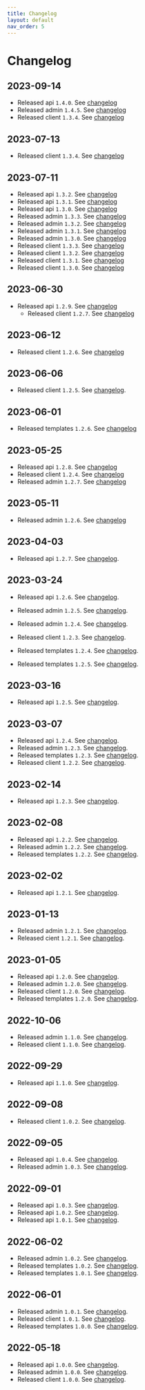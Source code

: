 ```yaml
---
title: Changelog
layout: default
nav_order: 5
---
```


# Changelog

## 2023-09-14

- Released api `1.4.0`. See [changelog](https://github.com/os2display/display-api-service/blob/develop/CHANGELOG.md#140---2023-09-14)
- Released admin `1.4.5`. See [changelog](https://github.com/os2display/display-admin-client/blob/develop/CHANGELOG.md#140---2023-09-14)
- Released client `1.3.4`. See [changelog](https://github.com/os2display/display-client/blob/develop/CHANGELOG.md#135---2023-09-14)

## 2023-07-13

- Released client `1.3.4`. See [changelog](https://github.com/os2display/display-client/blob/develop/CHANGELOG.md#134---2023-07-13)

## 2023-07-11

- Released api `1.3.2`. See [changelog](https://github.com/os2display/display-api-service/blob/develop/CHANGELOG.md#132---2023-07-11)
- Released api `1.3.1`. See [changelog](https://github.com/os2display/display-api-service/blob/develop/CHANGELOG.md#131---2023-07-11)
- Released api `1.3.0`. See [changelog](https://github.com/os2display/display-api-service/blob/develop/CHANGELOG.md#130---2023-07-11)
- Released admin `1.3.3`. See [changelog](https://github.com/os2display/display-admin-client/blob/develop/CHANGELOG.md#133---2023-07-11)
- Released admin `1.3.2`. See [changelog](https://github.com/os2display/display-admin-client/blob/develop/CHANGELOG.md#132---2023-07-11)
- Released admin `1.3.1`. See [changelog](https://github.com/os2display/display-admin-client/blob/develop/CHANGELOG.md#131---2023-07-11)
- Released admin `1.3.0`. See [changelog](https://github.com/os2display/display-admin-client/blob/develop/CHANGELOG.md#130---2023-07-11)
- Released client `1.3.3`. See [changelog](https://github.com/os2display/display-client/blob/develop/CHANGELOG.md#133---2023-07-11)
- Released client `1.3.2`. See [changelog](https://github.com/os2display/display-client/blob/develop/CHANGELOG.md#132---2023-07-11)
- Released client `1.3.1`. See [changelog](https://github.com/os2display/display-client/blob/develop/CHANGELOG.md#131---2023-07-11)
- Released client `1.3.0`. See [changelog](https://github.com/os2display/display-client/blob/develop/CHANGELOG.md#130---2023-07-11)

## 2023-06-30
- Released api `1.2.9`. See [changelog](https://github.com/os2display/display-api-service/blob/develop/CHANGELOG.md#129---2023-06-30)
  - Released client `1.2.7`. See [changelog](https://github.com/os2display/display-client/blob/develop/CHANGELOG.md#127---2023-06-30)

## 2023-06-12

- Released client `1.2.6`. See [changelog](https://github.com/os2display/display-client/blob/develop/CHANGELOG.md#126---2023-06-12)

## 2023-06-06

- Released client `1.2.5`. See [changelog](https://github.com/os2display/display-client/blob/develop/CHANGELOG.md#125---2023-06-06).

## 2023-06-01

- Released templates `1.2.6`. See [changelog](https://github.com/os2display/display-templates/blob/develop/CHANGELOG.md#126---2023-06-01)

## 2023-05-25

- Released api `1.2.8`. See [changelog](https://github.com/os2display/display-api-service/blob/develop/CHANGELOG.md#128---2023-05-25)
- Released client `1.2.4`. See [changelog](https://github.com/os2display/display-client/blob/develop/CHANGELOG.md#124---2023-05-25)
- Released admin `1.2.7`. See [changelog](https://github.com/os2display/display-admin-client/blob/develop/CHANGELOG.md#127---2023-05-25)

## 2023-05-11

- Released admin `1.2.6`. See [changelog](https://github.com/os2display/display-admin-client/blob/develop/CHANGELOG.md#126---2023-05-11)

## 2023-04-03

- Released api `1.2.7`. See [changelog](https://github.com/os2display/display-api-service/blob/develop/CHANGELOG.md#127---2023-04-03).

## 2023-03-24

- Released api `1.2.6`. See [changelog](https://github.com/os2display/display-api-service/blob/develop/CHANGELOG.md#126---2023-03-24).
- Released admin `1.2.5`. See [changelog](https://github.com/os2display/display-admin-client/blob/develop/CHANGELOG.md#125---2023-03-24).
- Released admin `1.2.4`. See [changelog](https://github.com/os2display/display-admin-client/blob/develop/CHANGELOG.md#124---2023-03-24).
- Released client `1.2.3`. See [changelog](https://github.com/os2display/display-client/blob/develop/CHANGELOG.md#123---2023-03-24).
- Released templates `1.2.4`. See [changelog](https://github.com/os2display/display-templates/blob/develop/CHANGELOG.md#124---2023-03-24).

- Released templates `1.2.5`. See [changelog](https://github.com/os2display/display-templates/blob/develop/CHANGELOG.md#125---2023-03-24).

## 2023-03-16

- Released api `1.2.5`. See [changelog](https://github.com/os2display/display-api-service/blob/develop/CHANGELOG.md#125---2023-03-16).

## 2023-03-07

- Released api `1.2.4`. See [changelog](https://github.com/os2display/display-api-service/blob/develop/CHANGELOG.md#124---2023-03-07).
- Released admin `1.2.3`. See [changelog](https://github.com/os2display/display-admin-client/blob/develop/CHANGELOG.md#123---2023-03-07).
- Released templates `1.2.3`. See [changelog](https://github.com/os2display/display-templates/blob/develop/CHANGELOG.md#123---2023-03-07).
- Released client `1.2.2`. See [changelog](https://github.com/os2display/display-client/blob/develop/CHANGELOG.md#122---2023-03-07).

## 2023-02-14

- Released api `1.2.3`. See [changelog](https://github.com/os2display/display-api-service/blob/develop/CHANGELOG.md#123---2023-02-14).

## 2023-02-08

- Released api `1.2.2`. See [changelog](https://github.com/os2display/display-api-service/blob/develop/CHANGELOG.md#122---2023-02-08).
- Released admin `1.2.2`. See [changelog](https://github.com/os2display/display-admin-client/blob/develop/CHANGELOG.md#122---2023-02-08).
- Released templates `1.2.2`. See [changelog](https://github.com/os2display/display-templates/blob/develop/CHANGELOG.md#122---2023-02-08).

## 2023-02-02

- Released api `1.2.1`. See [changelog](https://github.com/os2display/display-api-service/blob/develop/CHANGELOG.md#121---2023-02-02).

## 2023-01-13

- Released admin `1.2.1`. See [changelog](https://github.com/os2display/display-admin-client/blob/develop/CHANGELOG.md#121---2023-01-13).
- Released cient `1.2.1`. See [changelog](https://github.com/os2display/display-client/blob/develop/CHANGELOG.md#121---2023-01-13).

## 2023-01-05

- Released api `1.2.0`. See [changelog](https://github.com/os2display/display-api-service/blob/develop/CHANGELOG.md#120---2023-01-05).
- Released admin `1.2.0`. See [changelog](https://github.com/os2display/display-admin-client/blob/develop/CHANGELOG.md#120---2023-01-05).
- Released client `1.2.0`. See [changelog](https://github.com/os2display/display-client/blob/develop/CHANGELOG.md#120---2023-01-05).
- Released templates `1.2.0`. See [changelog](https://github.com/os2display/display-templates/blob/develop/CHANGELOG.md#120---2023-01-05).

## 2022-10-06

- Released admin `1.1.0`. See [changelog](https://github.com/os2display/display-admin-client/blob/develop/CHANGELOG.md#110---2022-10-06).
- Released client `1.1.0`. See [changelog](https://github.com/os2display/display-client/blob/develop/CHANGELOG.md#110---2022-10-06).

## 2022-09-29

- Released api `1.1.0`. See [changelog](https://github.com/os2display/display-api-service/blob/develop/CHANGELOG.md#110---2022-09-29).

## 2022-09-08

- Released client `1.0.2`. See [changelog](https://github.com/os2display/display-client/blob/develop/CHANGELOG.md#102---2022-09-08).

## 2022-09-05

- Released api `1.0.4`. See [changelog](https://github.com/os2display/display-api-service/blob/develop/CHANGELOG.md#104---2022-09-05).
- Released admin `1.0.3`. See [changelog](https://github.com/os2display/display-admin-client/blob/develop/CHANGELOG.md#103---2022-09-05).

## 2022-09-01

- Released api `1.0.3`. See [changelog](https://github.com/os2display/display-api-service/blob/develop/CHANGELOG.md#103---2022-09-01).
- Released api `1.0.2`. See [changelog](https://github.com/os2display/display-api-service/blob/develop/CHANGELOG.md#102---2022-09-01).
- Released api `1.0.1`. See [changelog](https://github.com/os2display/display-api-service/blob/develop/CHANGELOG.md#101---2022-09-01).

## 2022-06-02

- Released admin `1.0.2`. See [changelog](https://github.com/os2display/display-admin-client/blob/develop/CHANGELOG.md#102---2022-06-02).
- Released templates `1.0.2`. See [changelog](https://github.com/os2display/display-templates/blob/develop/CHANGELOG.md#102---2022-06-02).
- Released templates `1.0.1`. See [changelog](https://github.com/os2display/display-templates/blob/develop/CHANGELOG.md#101---2022-06-02).

## 2022-06-01

- Released admin `1.0.1`. See [changelog](https://github.com/os2display/display-admin-client/blob/develop/CHANGELOG.md#101---2022-06-01).
- Released client `1.0.1`. See [changelog](https://github.com/os2display/display-client/blob/develop/CHANGELOG.md#101---2022-06-01).
- Released templates `1.0.0`. See [changelog](https://github.com/os2display/display-templates/blob/develop/CHANGELOG.md#100---2022-06-01).

## 2022-05-18

- Released api `1.0.0`. See [changelog](https://github.com/os2display/display-api-service/blob/develop/CHANGELOG.md#100---2022-05-18).
- Released admin `1.0.0`. See [changelog](https://github.com/os2display/display-admin-client/blob/develop/CHANGELOG.md#100---2022-05-18).
- Released client `1.0.0`. See [changelog](https://github.com/os2display/display-client/blob/develop/CHANGELOG.md#100---2022-05-18).
